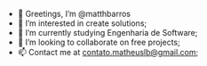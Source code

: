 - 🖖 Greetings, I’m @matthbarros
- 👀 I’m interested in create solutions;
- 🌱 I’m currently studying Engenharia de Software;
- 💞️ I’m looking to collaborate on free projects;
- 📫 Contact me at contato.matheuslb@gmail.com;

<!---
matthbarros/matthbarros is a ✨ special ✨ repository because its `README.md` (this file) appears on your GitHub profile.
You can click the Preview link to take a look at your changes.
--->
